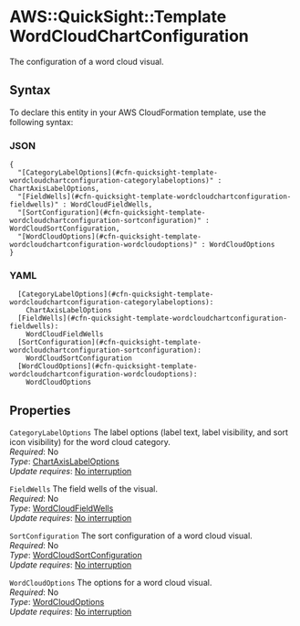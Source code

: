 # AWS::QuickSight::Template WordCloudChartConfiguration<a name="aws-properties-quicksight-template-wordcloudchartconfiguration"></a>

The configuration of a word cloud visual\.

## Syntax<a name="aws-properties-quicksight-template-wordcloudchartconfiguration-syntax"></a>

To declare this entity in your AWS CloudFormation template, use the following syntax:

### JSON<a name="aws-properties-quicksight-template-wordcloudchartconfiguration-syntax.json"></a>

```
{
  "[CategoryLabelOptions](#cfn-quicksight-template-wordcloudchartconfiguration-categorylabeloptions)" : ChartAxisLabelOptions,
  "[FieldWells](#cfn-quicksight-template-wordcloudchartconfiguration-fieldwells)" : WordCloudFieldWells,
  "[SortConfiguration](#cfn-quicksight-template-wordcloudchartconfiguration-sortconfiguration)" : WordCloudSortConfiguration,
  "[WordCloudOptions](#cfn-quicksight-template-wordcloudchartconfiguration-wordcloudoptions)" : WordCloudOptions
}
```

### YAML<a name="aws-properties-quicksight-template-wordcloudchartconfiguration-syntax.yaml"></a>

```
  [CategoryLabelOptions](#cfn-quicksight-template-wordcloudchartconfiguration-categorylabeloptions):
    ChartAxisLabelOptions
  [FieldWells](#cfn-quicksight-template-wordcloudchartconfiguration-fieldwells):
    WordCloudFieldWells
  [SortConfiguration](#cfn-quicksight-template-wordcloudchartconfiguration-sortconfiguration):
    WordCloudSortConfiguration
  [WordCloudOptions](#cfn-quicksight-template-wordcloudchartconfiguration-wordcloudoptions):
    WordCloudOptions
```

## Properties<a name="aws-properties-quicksight-template-wordcloudchartconfiguration-properties"></a>

`CategoryLabelOptions` <a name="cfn-quicksight-template-wordcloudchartconfiguration-categorylabeloptions"></a>
The label options \(label text, label visibility, and sort icon visibility\) for the word cloud category\.  
_Required_: No  
_Type_: [ChartAxisLabelOptions](aws-properties-quicksight-template-chartaxislabeloptions.md)  
_Update requires_: [No interruption](https://docs.aws.amazon.com/AWSCloudFormation/latest/UserGuide/using-cfn-updating-stacks-update-behaviors.html#update-no-interrupt)

`FieldWells` <a name="cfn-quicksight-template-wordcloudchartconfiguration-fieldwells"></a>
The field wells of the visual\.  
_Required_: No  
_Type_: [WordCloudFieldWells](aws-properties-quicksight-template-wordcloudfieldwells.md)  
_Update requires_: [No interruption](https://docs.aws.amazon.com/AWSCloudFormation/latest/UserGuide/using-cfn-updating-stacks-update-behaviors.html#update-no-interrupt)

`SortConfiguration` <a name="cfn-quicksight-template-wordcloudchartconfiguration-sortconfiguration"></a>
The sort configuration of a word cloud visual\.  
_Required_: No  
_Type_: [WordCloudSortConfiguration](aws-properties-quicksight-template-wordcloudsortconfiguration.md)  
_Update requires_: [No interruption](https://docs.aws.amazon.com/AWSCloudFormation/latest/UserGuide/using-cfn-updating-stacks-update-behaviors.html#update-no-interrupt)

`WordCloudOptions` <a name="cfn-quicksight-template-wordcloudchartconfiguration-wordcloudoptions"></a>
The options for a word cloud visual\.  
_Required_: No  
_Type_: [WordCloudOptions](aws-properties-quicksight-template-wordcloudoptions.md)  
_Update requires_: [No interruption](https://docs.aws.amazon.com/AWSCloudFormation/latest/UserGuide/using-cfn-updating-stacks-update-behaviors.html#update-no-interrupt)
